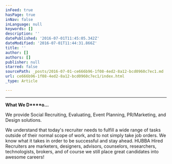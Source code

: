 ```yaml
---
inFeed: true
hasPage: true
inNav: false
inLanguage: null
keywords: []
description: ''
datePublished: '2016-07-01T11:45:05.342Z'
dateModified: '2016-07-01T11:44:31.866Z'
title: ''
author: []
authors: []
publisher: null
starred: false
sourcePath: _posts/2016-07-01-ce666b96-1f08-4ed2-8a12-bcd0960c7ec1.md
url: ce666b96-1f08-4ed2-8a12-bcd0960c7ec1/index.html
_type: Article

---
```

****

**What We D****o...**

We provide Social Recruiting, Evaluating, Event Planning, PR/Marketing, and Design solutions.

We understand that today's recruiter needs to fulfill a wide range of tasks outside of their normal scope of work, and to not simply take job orders. We know what it takes in order to be successful and stay ahead. HUBBA Hired Recruiters are marketers, designers, advisors, counselors, researchers, technologists, brokers, and of course we still place great candidates into awesome careers!
